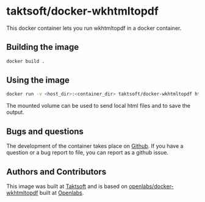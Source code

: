 # taktsoft/docker-wkhtmltopdf

This docker container lets you run wkhtmltopdf in a docker container.

## Building the image

```sh
docker build .
```

## Using the image

```sh
docker run -v <host_dir>:<container_dir> taktsoft/docker-wkhtmltopdf https://www.taktsoft.com <container_dir>/taktsoft.pdf
```

The mounted volume can be used to send local html files and to save the output.

## Bugs and questions

The development of the container takes place on [Github](https://github.com/taktsoft/docker-wkhtmltopdf). If you have a
question or a bug report to file, you can report as a github issue.


## Authors and Contributors

This image was built at [Taktsoft](https://www.taktsoft.com) and is based on
[openlabs/docker-wkhtmltopdf](https://github.com/openlabs/docker-wkhtmltopdf)
built at [Openlabs](http://www.openlabs.co.in).